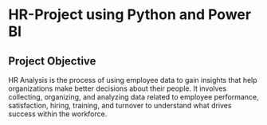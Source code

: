 # HR-Project using Python and Power BI
## Project Objective
HR Analysis is the process of using employee data to gain insights that help organizations make better decisions about their people. It involves collecting, organizing, and analyzing data related to employee 
performance, satisfaction, hiring, training, and turnover to understand what drives success within the 
workforce.
